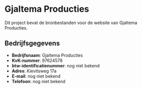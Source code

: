 # Gjaltema Producties

Dit project bevat de bronbestanden voor de website van Gjaltema Producties.

## Bedrijfsgegevens

- **Bedrijfsnaam**: Gjaltema Producties
- **KvK-nummer**: 97624578
- **btw-identificatienummer**: nog niet bekend
- **Adres**: Kievitsweg 17a
- **E-mail**: nog niet bekend
- **Telefoon**: nog niet bekend
